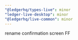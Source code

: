 ```yaml
---
"@ledgerhq/types-live": minor
"ledger-live-desktop": minor
"@ledgerhq/live-common": minor
---
```


rename confirmation screen FF
